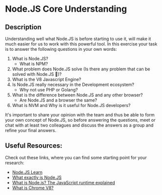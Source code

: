 # Node.JS Core Understanding

## Description

Understanding well what Node.JS is before starting to use it, will make it
much easier for us to work with this powerful tool. In this exercise your task
is to answer the following questions in your own words:

1.  What is Node.JS?
    - What is NPM?
2.  What problem does Node.JS solve (Is there any problem that can be solved with Node.JS 🤔)?
3.  What is the V8 Javascript Engine?
4.  Is Node.JS really necessary in the Development ecosystem?
    - Why not use PHP or Golang?
5.  What is the difference between Node.JS and any other browser?
    - Are Node.JS and a browser the same?
6.  What is NVM and Why is it useful for Node.JS developers?

It's important to share your opinion with the team and thus be able to
form your own concept of Node.JS, so before answering the questions, meet
or chat with at least two colleagues and discuss the answers as a group and
refine your final answers.

## Useful Resources:

Check out these links, where you can find some starting point for your research:

- [Node.JS Learn](https://nodejs.dev/learn)
- [What exactly is Node.JS](https://www.freecodecamp.org/news/what-exactly-is-node-js-ae36e97449f5/)
- [What is Node.js? The JavaScript runtime explained](https://www.infoworld.com/article/3210589/what-is-nodejs-javascript-runtime-explained.html#:~:text=is%20not%20easy.-,Node.,I%2FO%20requests%20to%20return.)
- [What is Chrome V8?](https://www.cloudflare.com/learning/serverless/glossary/what-is-chrome-v8/#:~:text=Chrome%20V8%20is%20a%20JavaScript,makes%20server%2Dside%20scripting%20possible.)
